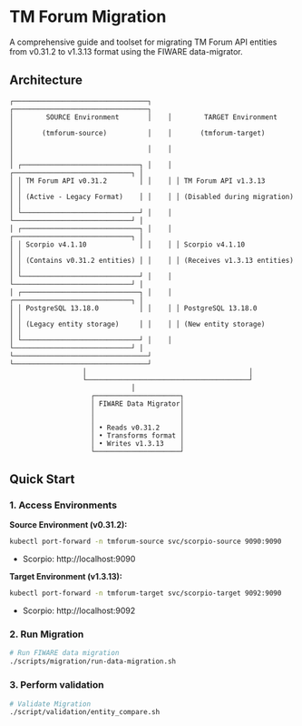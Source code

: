 # TM Forum Migration

A comprehensive guide and toolset for migrating TM Forum API entities from v0.31.2 to v1.3.13 format using the FIWARE data-migrator.


## Architecture

```
┌─────────────────────────────────┐    ┌─────────────────────────────────┐
│        SOURCE Environment       │    │        TARGET Environment       │
│       (tmforum-source)          │    │       (tmforum-target)          │
│                                 │    │                                 │
│ ┌─────────────────────────────┐ │    │ ┌─────────────────────────────┐ │
│ │ TM Forum API v0.31.2        │ │    │ │ TM Forum API v1.3.13        │ │
│ │ (Active - Legacy Format)    │ │    │ │ (Disabled during migration) │ │
│ └─────────────────────────────┘ │    │ └─────────────────────────────┘ │
│ ┌─────────────────────────────┐ │    │ ┌─────────────────────────────┐ │
│ │ Scorpio v4.1.10             │ │    │ │ Scorpio v4.1.10             │ │
│ │ (Contains v0.31.2 entities) │ │    │ │ (Receives v1.3.13 entities) │ │
│ └─────────────────────────────┘ │    │ └─────────────────────────────┘ │
│ ┌─────────────────────────────┐ │    │ ┌─────────────────────────────┐ │
│ │ PostgreSQL 13.18.0          │ │    │ │ PostgreSQL 13.18.0          │ │
│ │ (Legacy entity storage)     │ │    │ │ (New entity storage)        │ │
│ └─────────────────────────────┘ │    │ └─────────────────────────────┘ │
└─────────────────────────────────┘    └─────────────────────────────────┘
                  │                                        │
                  └────────────────────────────────────────┘
                              │
                    ┌─────────────────────┐
                    │ FIWARE Data Migrator│
                    │                     │
                    │                     │
                    │ • Reads v0.31.2     │
                    │ • Transforms format │
                    │ • Writes v1.3.13    │
                    └─────────────────────┘
```

## Quick Start


### 1. Access Environments

**Source Environment (v0.31.2):**
```bash
kubectl port-forward -n tmforum-source svc/scorpio-source 9090:9090
```
- Scorpio: http://localhost:9090

**Target Environment (v1.3.13):**
```bash
kubectl port-forward -n tmforum-target svc/scorpio-target 9092:9090
```
- Scorpio: http://localhost:9092


### 2. Run Migration

```bash
# Run FIWARE data migration
./scripts/migration/run-data-migration.sh
```

### 3. Perform validation

```bash
# Validate Migration
./script/validation/entity_compare.sh
```

